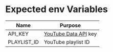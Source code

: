 # Expected env Variables

| Name        | Purpose                                                          |
| ----------- | ---------------------------------------------------------------- |
| API_KEY     | [YouTube Data API](https://developers.google.com/youtube/v3) key |
| PLAYLIST_ID | YouTube playlist ID                                              |
